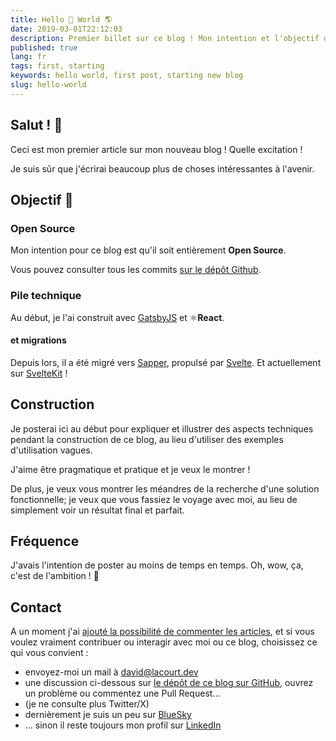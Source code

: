 ```yaml
---
title: Hello 👋 World 🌎
date: 2019-03-01T22:12:03
description: Premier billet sur ce blog ! Mon intention et l'objectif de ce blog
published: true
lang: fr
tags: first, starting
keywords: hello world, first post, starting new blog
slug: hello-world
---
```


## Salut ! 👋

Ceci est mon premier article sur mon nouveau blog ! Quelle excitation !

Je suis sûr que j'écrirai beaucoup plus de choses intéressantes à l'avenir.

## Objectif 🤔

### Open Source

Mon intention pour ce blog est qu'il soit entièrement **Open Source**.

Vous pouvez consulter tous les commits [sur le dépôt Github](https://github.com/doppelganger9/blog).

### Pile technique

Au début, je l'ai construit avec [GatsbyJS](https://www.gatsbyjs.org/) et ⚛️**React**.

#### et migrations

Depuis lors, il a été migré vers [Sapper](https://sapper.svelte.dev), propulsé par [Svelte](https://svelte.dev). Et actuellement sur [SvelteKit](https://svelte.dev/docs/kit/introduction) !

## Construction

Je posterai ici au début pour expliquer et illustrer des aspects techniques pendant la construction de ce blog, au lieu d'utiliser des exemples d'utilisation vagues.

J'aime être pragmatique et pratique et je veux le montrer !

De plus, je veux vous montrer les méandres de la recherche d'une solution fonctionnelle; je veux que vous fassiez le voyage avec moi, au lieu de simplement voir un résultat final et parfait.

## Fréquence

J'avais l'intention de poster au moins de temps en temps. Oh, wow, ça, c'est de l'ambition ! 🤪

## Contact

A un moment j'ai [ajouté la possibilité de commenter les articles](/2021/11/28), et si vous voulez vraiment contribuer ou interagir avec moi ou ce blog, choisissez ce qui vous convient :

- envoyez-moi un mail à [david@lacourt.dev](mailto://david@lacourt.dev)
- une discussion ci-dessous sur [le dépôt de ce blog sur GitHub](https://github.com/doppelganger9/blog), ouvrez un problème ou commentez une Pull Request...
- (je ne consulte plus Twitter/X)
- dernièrement je suis un peu sur [BlueSky](https://bsky.app/profile/doppelganger9.bsky.social)
- ... sinon il reste toujours mon profil sur [LinkedIn](https://fr.linkedin.com/in/davidlacourt)
